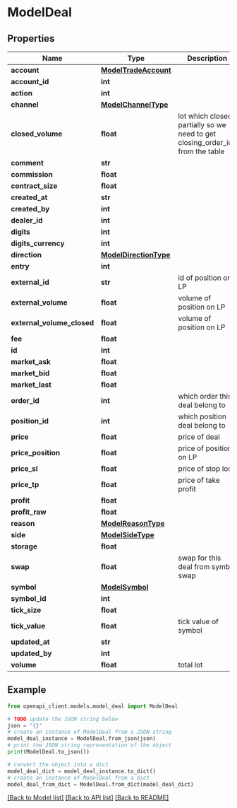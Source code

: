 # ModelDeal


## Properties

Name | Type | Description | Notes
------------ | ------------- | ------------- | -------------
**account** | [**ModelTradeAccount**](ModelTradeAccount.md) |  | [optional] 
**account_id** | **int** |  | [optional] 
**action** | **int** |  | [optional] 
**channel** | [**ModelChannelType**](ModelChannelType.md) |  | [optional] 
**closed_volume** | **float** | lot which closed partially so we need to get closing_order_ids from the table | [optional] 
**comment** | **str** |  | [optional] 
**commission** | **float** |  | [optional] 
**contract_size** | **float** |  | [optional] 
**created_at** | **str** |  | [optional] 
**created_by** | **int** |  | [optional] 
**dealer_id** | **int** |  | [optional] 
**digits** | **int** |  | [optional] 
**digits_currency** | **int** |  | [optional] 
**direction** | [**ModelDirectionType**](ModelDirectionType.md) |  | [optional] 
**entry** | **int** |  | [optional] 
**external_id** | **str** | id of position on LP | [optional] 
**external_volume** | **float** | volume of position on LP | [optional] 
**external_volume_closed** | **float** | volume of position on LP | [optional] 
**fee** | **float** |  | [optional] 
**id** | **int** |  | [optional] 
**market_ask** | **float** |  | [optional] 
**market_bid** | **float** |  | [optional] 
**market_last** | **float** |  | [optional] 
**order_id** | **int** | which order this deal belong to | [optional] 
**position_id** | **int** | which position deal belong to | [optional] 
**price** | **float** | price of deal | [optional] 
**price_position** | **float** | price of position on LP | [optional] 
**price_sl** | **float** | price of stop loss | [optional] 
**price_tp** | **float** | price of take profit | [optional] 
**profit** | **float** |  | [optional] 
**profit_raw** | **float** |  | [optional] 
**reason** | [**ModelReasonType**](ModelReasonType.md) |  | [optional] 
**side** | [**ModelSideType**](ModelSideType.md) |  | [optional] 
**storage** | **float** |  | [optional] 
**swap** | **float** | swap for this deal from symbol swap | [optional] 
**symbol** | [**ModelSymbol**](ModelSymbol.md) |  | [optional] 
**symbol_id** | **int** |  | [optional] 
**tick_size** | **float** |  | [optional] 
**tick_value** | **float** | tick value of symbol | [optional] 
**updated_at** | **str** |  | [optional] 
**updated_by** | **int** |  | [optional] 
**volume** | **float** | total lot | [optional] 

## Example

```python
from openapi_client.models.model_deal import ModelDeal

# TODO update the JSON string below
json = "{}"
# create an instance of ModelDeal from a JSON string
model_deal_instance = ModelDeal.from_json(json)
# print the JSON string representation of the object
print(ModelDeal.to_json())

# convert the object into a dict
model_deal_dict = model_deal_instance.to_dict()
# create an instance of ModelDeal from a dict
model_deal_from_dict = ModelDeal.from_dict(model_deal_dict)
```
[[Back to Model list]](../README.md#documentation-for-models) [[Back to API list]](../README.md#documentation-for-api-endpoints) [[Back to README]](../README.md)


